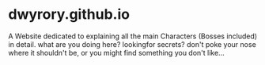 # dwyrory.github.io
A Website dedicated to explaining all the main Characters (Bosses included) in detail.
what are you doing here? lookingfor secrets? don't poke your nose where it shouldn't be, or you might find something you don't like...
